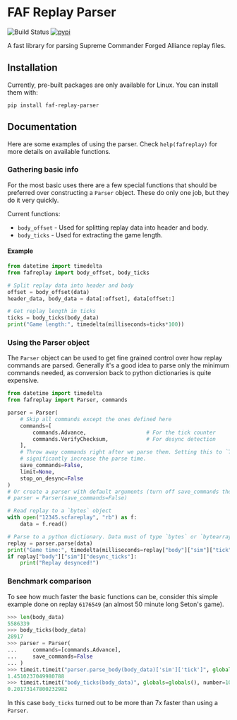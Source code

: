 # FAF Replay Parser
![Build Status](https://github.com/Askaholic/faf-replay-parser-python/actions/workflows/test.yml/badge.svg?branch=main)
[![pypi](https://badge.fury.io/py/faf-replay-parser.svg)](https://badge.fury.io/py/faf-replay-parser)

A fast library for parsing Supreme Commander Forged Alliance replay files.

## Installation
Currently, pre-built packages are only available for Linux. You can install them
with:

```
pip install faf-replay-parser
```

## Documentation
Here are some examples of using the parser. Check `help(fafreplay)` for more
details on available functions.

### Gathering basic info
For the most basic uses there are a few special functions that should be
preferred over constructing a `Parser` object. These do only one job, but they
do it very quickly.

Current functions:
  - `body_offset` - Used for splitting replay data into header and body.
  - `body_ticks` - Used for extracting the game length.

#### Example
```python
from datetime import timedelta
from fafreplay import body_offset, body_ticks

# Split replay data into header and body
offset = body_offset(data)
header_data, body_data = data[:offset], data[offset:]

# Get replay length in ticks
ticks = body_ticks(body_data)
print("Game length:", timedelta(milliseconds=ticks*100))
```

### Using the Parser object
The `Parser` object can be used to get fine grained control over how replay
commands are parsed. Generally it's a good idea to parse only the minimum
commands needed, as conversion back to python dictionaries is quite expensive.

```python
from datetime import timedelta
from fafreplay import Parser, commands

parser = Parser(
    # Skip all commands except the ones defined here
    commands=[
        commands.Advance,                   # For the tick counter
        commands.VerifyChecksum,            # For desync detection
    ],
    # Throw away commands right after we parse them. Setting this to `True` will
    # significantly increase the parse time.
    save_commands=False,
    limit=None,
    stop_on_desync=False
)
# Or create a parser with default arguments (turn off save_commands though)
# parser = Parser(save_commands=False)

# Read replay to a `bytes` object
with open("12345.scfareplay", "rb") as f:
    data = f.read()

# Parse to a python dictionary. Data must of type `bytes` or `bytearray`
replay = parser.parse(data)
print("Game time:", timedelta(milliseconds=replay["body"]["sim"]["tick"]*100))
if replay["body"]["sim"]["desync_ticks"]:
    print("Replay desynced!")
```

### Benchmark comparison
To see how much faster the basic functions can be, consider this simple example
done on replay `6176549` (an almost 50 minute long Seton's game).

```python
>>> len(body_data)
5586339
>>> body_ticks(body_data)
28917
>>> parser = Parser(
...     commands=[commands.Advance],
...     save_commands=False
... )
>>> timeit.timeit("parser.parse_body(body_data)['sim']['tick']", globals=globals(), number=100)
1.4510237049980788
>>> timeit.timeit("body_ticks(body_data)", globals=globals(), number=100)
0.20173147800232982
```

In this case `body_ticks` turned out to be more than 7x faster than using a
`Parser`.
